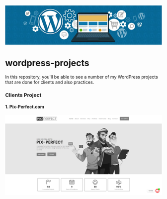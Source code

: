 ![Logo](https://github.com/sagorranait/wordpress-projects/blob/main/Wordpress-banner.jpg)

# wordpress-projects
In this repository, you'll be able to see a number of my WordPress projects that are done for clients and also practices.

### Clients Project

#### 1. Pix-Perfect.com
![pix-perfact](https://github.com/sagorranait/wordpress-projects/blob/main/clients-project-images/pix-perfect.png)
